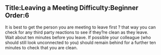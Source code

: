 Title:Leaving a Meeting
Difficulty:Beginner
Order:6
---
It is best to get the person you are meeting to leave first ? that way you can check for any third party reactions to see if they?re clean as they leave. Wait about ten minutes before you leave. If possible your colleague (who should still look unconnected to you) should remain behind for a further ten minutes to check that you are clean.